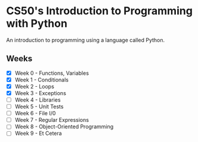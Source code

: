 # CS50's Introduction to Programming with Python

An introduction to programming using a language called Python. 

## Weeks
- [x] Week 0 - Functions, Variables
- [x] Week 1 - Conditionals
- [x] Week 2 - Loops
- [x] Week 3 - Exceptions
- [ ] Week 4 - Libraries
- [ ] Week 5 - Unit Tests
- [ ] Week 6 - File I/0
- [ ] Week 7 - Regular Expressions
- [ ] Week 8 - Object-Oriented Programming
- [ ] Week 9 - Et Cetera
